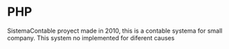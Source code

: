 # PHP
SistemaContable
proyect made in 2010, this is a contable systema for small company. This system no implemented for diferent causes 
